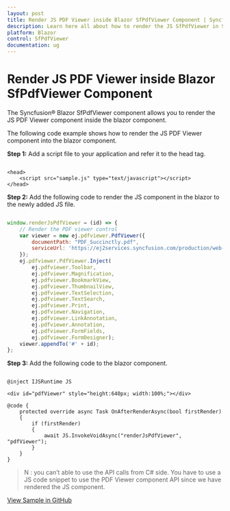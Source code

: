 ```yaml
---
layout: post
title: Render JS PDF Viewer inside Blazor SfPdfViewer Component | Syncfusion&reg;
description: Learn here all about how to render the JS SfPdfViewer in Syncfusion&reg; Blazor SfPdfViewer component and more.
platform: Blazor
control: SfPdfViewer
documentation: ug
---
```


# Render JS PDF Viewer inside Blazor SfPdfViewer Component

The Syncfusion&reg; Blazor SfPdfViewer component allows you to render the JS PDF Viewer component inside the blazor component.

The following code example shows how to render the JS PDF Viewer component into the blazor component.

**Step 1:** Add a script file to your application and refer it to the head tag.

```cshtml

<head>
    <script src="sample.js" type="text/javascript"></script>
</head>

```

**Step 2:** Add the following code to render the JS component in the blazor to the newly added JS file.

```javascript

window.renderJsPdfViewer = (id) => {
    // Render the PDF viewer control
    var viewer = new ej.pdfviewer.PdfViewer({
        documentPath: "PDF_Succinctly.pdf",
        serviceUrl: 'https://ej2services.syncfusion.com/production/web-services/api/pdfviewer'
    });
    ej.pdfviewer.PdfViewer.Inject(
        ej.pdfviewer.Toolbar, 
        ej.pdfviewer.Magnification,
        ej.pdfviewer.BookmarkView, 
        ej.pdfviewer.ThumbnailView, 
        ej.pdfviewer.TextSelection,
        ej.pdfviewer.TextSearch, 
        ej.pdfviewer.Print, 
        ej.pdfviewer.Navigation,
        ej.pdfviewer.LinkAnnotation, 
        ej.pdfviewer.Annotation,
        ej.pdfviewer.FormFields, 
        ej.pdfviewer.FormDesigner);
    viewer.appendTo('#' + id);
};

```

**Step 3:** Add the following code to the blazor component.

```cshtml

@inject IJSRuntime JS

<div id="pdfViewer" style="height:640px; width:100%;"></div>

@code {
    protected override async Task OnAfterRenderAsync(bool firstRender)
    {
        if (firstRender)
        {
            await JS.InvokeVoidAsync("renderJsPdfViewer", "pdfViewer");
        }
    }
}

```

>N : you can’t able to use the API calls from C# side. You have to use a JS code snippet to use the PDF Viewer component API since we have rendered the JS component.

[View Sample in GitHub](https://github.com/SyncfusionExamples/blazor-pdf-viewer-examples/tree/master/Common/Render%20JS%20PDF%20Viewer%20component%20in%20Blazor)
